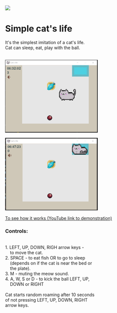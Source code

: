 <div id="profile-views-counter" align="left">
  <img src="https://komarev.com/ghpvc/?username=mvvmmv&style=flat-square&color=blue" alt=""/><br>
  <img src="https://img.shields.io/badge/license-Unlicense-blue.svg"/>
</div>
<h1>Simple cat's life</h1>
It's the simplest imitation of a cat's life.<br>
Cat can sleep, eat, play with the ball.<br>
<br>

<img src="./images/readme/cat_s_life_1.png" alt="compare_files" width="300"/><br>


<img src="./images/readme/cat_s_life_2.png" alt="compare_files" width="300"/><br>

<a href="https://youtu.be/-E8zexPDTqM">To see how it works (YouTube link to demonstration)</a><br>

<h3>Controls:</h3><br>
1. LEFT, UP, DOWN, RIGH arrow keys -<br> 
&nbsp&nbsp&nbsp&nbspto move the cat.<br>
2. SPACE - to eat fish OR to go to sleep<br> 
&nbsp&nbsp&nbsp&nbsp(depends on if the cat is near the bed or <br>
&nbsp&nbsp&nbsp&nbspthe plate).<br>
3. M - muting the meow sound.<br>
4. A, W, S or D - to kick the ball LEFT, UP,<br>
&nbsp&nbsp&nbsp&nbspDOWN or RIGHT
<br>
<br>
Cat starts random roaming after 10 seconds<br>
of not pressing LEFT, UP, DOWN, RIGHT<br>
arrow keys.
